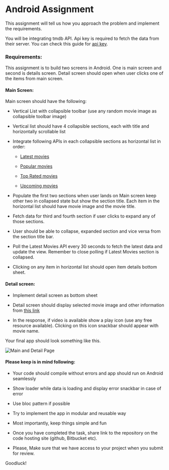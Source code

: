 # Android Assignment


This assignment will tell us how you approach the problem and implement the requirements. 

You will be integrating tmdb API. Api key is required to fetch the data from their server. You can check this guide for [api key](https://developers.themoviedb.org/3/getting-started/introduction). 

### Requirements:

This assignment is to build two screens in Android. One is main screen and second is details screen. Detail screen should open when user clicks one of the items from main screen.

#### Main Screen:

Main screen should have the following:

* Vertical List with collapsible toolbar (use any random movie image as  collapsible toolbar image)

* Vertical list should have 4 collapsible sections, each with title and horizontally scrollable list

* Integrate following APIs in each collapsible sections as horizontal list in order:

  * [Latest movies](https://developers.themoviedb.org/3/movies/get-now-playing)

  * [Popular movies](https://developers.themoviedb.org/3/movies/get-popular-movies)

  * [Top Rated movies](https://developers.themoviedb.org/3/movies/get-top-rated-movies)

  * [Upcoming movies](https://developers.themoviedb.org/3/movies/get-upcoming)

* Populate the first two sections when user lands on Main screen keep other two in collapsed state but show the section title. Each item in the horizontal list should have movie image and the movie title.

* Fetch data for third and fourth section if user clicks to expand any of those sections. 

* User should be able to collapse, expanded section and vice versa from the section title bar.

* Poll the Latest Movies API every 30 seconds to fetch the latest data and update the view. Remember to close polling if Latest Movies section is collapsed.

* Clicking on any item in horizontal list should open item details bottom sheet.

#### Detail screen:

* Implement detail screen as bottom sheet

* Detail screen should display selected movie image and other information from [this link](https://developers.themoviedb.org/3/movies/get-movie-details) 

* In the response, if video is available show a play icon (use any free resource available). Clicking on this icon snackbar should appear with movie name.

Your final app should look something like this.

![Main and Detail Page](https://user-images.githubusercontent.com/80252481/152755742-81fec6d8-02e5-4ff6-81a5-7d5c4d4e78f6.png)


#### Please keep is in mind following:

* Your code should compile without errors and app should run on Android seamlessly

* Show loader while data is loading and display error snackbar in case of error

* Use bloc pattern if possible

* Try to implement the app in modular and reusable way

* Most importantly, keep things simple and fun

* Once you have completed the task, share link to the repository on the code hosting site (github, Bitbucket etc).

* Please, Make sure that we have access to your project when you submit for review. 

Goodluck!
